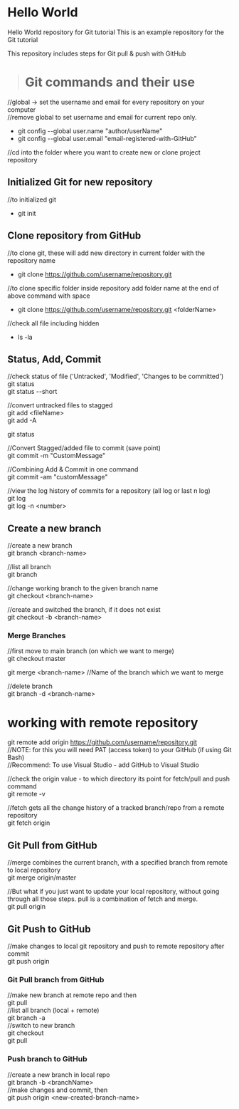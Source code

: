 # Hello World
Hello World repository for Git tutorial
This is an example repository for the Git tutorial

This repository includes steps for Git pull & push with GitHub

> # Git commands and their use
 //global -> set the username and email for every repository on your computer  
 //remove global to set username and email for current repo only.   
 - git config --global user.name "author/userName"   
 - git config --global user.email "email-registered-with-GitHub"  

 //cd into the folder where you want to create new or clone project repository   

 ## Initialized Git for new repository
 //to initialized git  
 - git init  

 ## Clone repository from GitHub
 //to clone git, these will add new directory in current folder with the repository name  
 - git clone https://github.com/username/repository.git  
  
 //to clone specific folder inside repository add folder name at the end of above command with space  
 - git clone https://github.com/username/repository.git \<folderName>  
 
 
 //check all file including hidden  
 - ls -la  

 ## Status, Add, Commit
 //check status of file ('Untracked', 'Modified', 'Changes to be committed')  
 git status  
 git status --short  
 
 //convert untracked files to stagged  
 git add \<fileName>  
 git add -A  

 git status  

 //Convert Stagged/added file to commit (save point)  
 git commit -m "CustomMessage"  

 //Combining Add & Commit in one command  
 git commit -am "customMessage"  
 
 //view the log history of commits for a repository (all log or last n log)  
 git log  
 git log -n \<number>  
 
 ## Create a new branch  
 //create a new branch  
 git branch \<branch-name>  

 //list all branch  
 git branch  

 //change working branch to the given branch name  
 git checkout \<branch-name>  
 
 //create and switched the branch, if it does not exist  
 git checkout -b \<branch-name>  

### Merge Branches  
 //first move to main branch (on which we want to merge)  
 git checkout master  

 git merge \<branch-name>  //Name of the branch which we want to merge  

 //delete branch  
 git branch -d \<branch-name>  

# working with remote repository  

 git remote add origin https://github.com/username/repository.git  
 //NOTE: for this you will need PAT (access token) to your GitHub (if using Git Bash)  
 //Recommend: To use Visual Studio - add GitHub to Visual Studio
  
 //check the origin value - to which directory its point for fetch/pull and push command  
 git remote -v  

 //fetch gets all the change history of a tracked branch/repo from a remote repository  
 git fetch origin  

## Git Pull from GitHub  
 //merge combines the current branch, with a specified branch from remote to local repository  
 git merge origin/master  

 //But what if you just want to update your local repository, without going through all those steps. pull is a combination of fetch and merge.  
 git pull origin  

## Git Push to GitHub  
 //make changes to local git repository and push to remote repository after commit  
 git push origin  

### Git Pull branch from GitHub  
 //make new branch at remote repo and then  
 git pull  
 //list all branch (local + remote)  
 git branch -a  
 //switch to new branch  
 git checkout <branchName>  
 git pull  

### Push branch to GitHub  
 //create a new branch in local repo  
 git branch -b \<branchName>  
 //make changes and commit, then  
 git push origin \<new-created-branch-name>  

